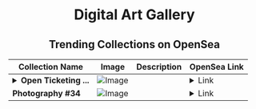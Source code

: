 <div align="center">

# Digital Art Gallery

## Trending Collections on OpenSea

| Collection Name                       | Image                                                                                     | Description                       | OpenSea Link                                                                                          |
|---------------------------------------|-------------------------------------------------------------------------------------------|-----------------------------------|--------------------------------------------------------------------------------------------------------|
| **<details><summary>Open Ticketing ...</summary>Open Ticketing Ecosystem Event 8487</details>** | ![Image](https://i.seadn.io/s/raw/files/ad4b567b5e819f5eb9dc8588aeb6896f.png?w=500&auto=format?w=200&auto=format) |  | <details><summary>Link</summary>[Open Ticketing Ecosystem Event 8487](https://opensea.io/collection/open-ticketing-ecosystem-event-8487)</details> |
| **Photography #34** | ![Image](https://i.seadn.io/s/raw/files/fc6201d9883e22f7443d74156aa2368d.png?w=500&auto=format?w=200&auto=format) |  | <details><summary>Link</summary>[Photography #34](https://opensea.io/collection/photography-34-1)</details> |

</div>